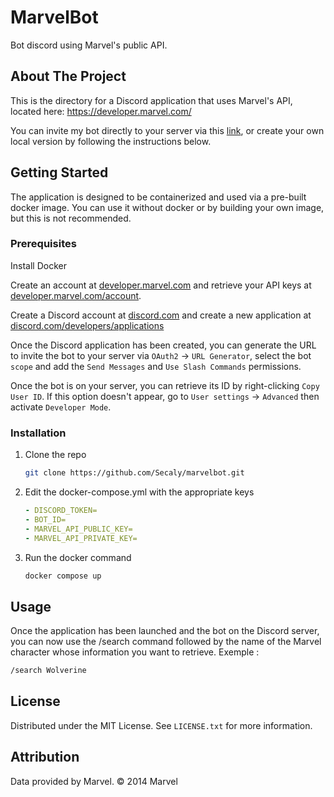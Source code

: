 # MarvelBot
Bot discord using Marvel's public API.

## About The Project

This is the directory for a Discord application that uses Marvel's API, located here: https://developer.marvel.com/

You can invite my bot directly to your server via this [link](https://discord.com/api/oauth2/authorize?client_id=1166334726257262602&permissions=2147485696&scope=bot), or create your own local version by following the instructions below.

## Getting Started

The application is designed to be containerized and used via a pre-built docker image. You can use it without docker or by building your own image, but this is not recommended.

### Prerequisites

Install Docker

Create an account at [developer.marvel.com](https://developer.marvel.com/) and retrieve your API keys at [developer.marvel.com/account](https://developer.marvel.com/account).

Create a Discord account at [discord.com](https://discord.com/) and create a new application at [discord.com/developers/applications](https://discord.com/developers/applications)

Once the Discord application has been created, you can generate the URL to invite the bot to your server via `OAuth2` -> `URL Generator`, select the bot `scope` and add the `Send Messages` and `Use Slash Commands` permissions.

Once the bot is on your server, you can retrieve its ID by right-clicking `Copy User ID`. If this option doesn't appear, go to `User settings` -> `Advanced` then activate `Developer Mode`.

### Installation

1. Clone the repo
   ```sh
   git clone https://github.com/Secaly/marvelbot.git
   ```
2. Edit the docker-compose.yml with the appropriate keys
   ```yml
   - DISCORD_TOKEN=
   - BOT_ID=
   - MARVEL_API_PUBLIC_KEY=
   - MARVEL_API_PRIVATE_KEY=
   ```
3. Run the docker command
   ```sh
   docker compose up
   ```

## Usage

Once the application has been launched and the bot on the Discord server, you can now use the /search command followed by the name of the Marvel character whose information you want to retrieve.
Exemple :
   ```sh
   /search Wolverine
   ```

## License

Distributed under the MIT License. See `LICENSE.txt` for more information.

## Attribution

Data provided by Marvel. © 2014 Marvel
